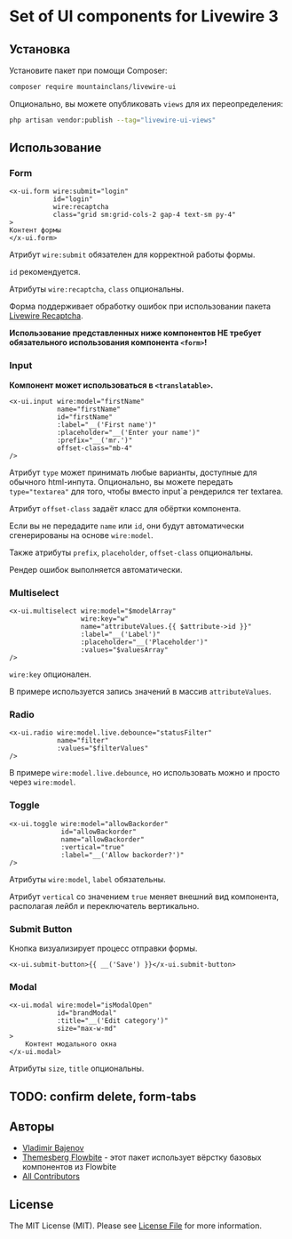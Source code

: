 # Set of UI components for Livewire 3

## Установка

Установите пакет при помощи Composer:

```bash
composer require mountainclans/livewire-ui
```

Опционально, вы можете опубликовать `views` для их переопределения:

```bash
php artisan vendor:publish --tag="livewire-ui-views"
```

## Использование

### Form
```bladehtml
<x-ui.form wire:submit="login"
           id="login"
           wire:recaptcha
           class="grid sm:grid-cols-2 gap-4 text-sm py-4"
>
Контент формы
</x-ui.form>
```

Атрибут `wire:submit` обязателен для корректной работы формы.

`id` рекомендуется.

Атрибуты `wire:recaptcha`, `class` опциональны.

Форма поддерживает обработку ошибок при использовании пакета [Livewire Recaptcha](https://github.com/DutchCodingCompany/livewire-recaptcha?ysclid=mcoxk9j1wk293939835). 

**Использование представленных ниже компонентов НЕ требует обязательного использования компонента `<form>`!**

### Input
**Компонент может использоваться в `<translatable>`.**

```bladehtml
<x-ui.input wire:model="firstName"
            name="firstName"
            id="firstName"
            :label="__('First name')"
            :placeholder="__('Enter your name')"
            :prefix="__('mr.')"
            offset-class="mb-4"
/>
```
Атрибут `type` может принимать любые варианты, доступные для обычного html-инпута. Опционально, вы можете передать `type="textarea"` для того, чтобы вместо input`а рендерился тег textarea.

Атрибут `offset-class` задаёт класс для обёртки компонента.

Если вы не передадите `name` или `id`, они будут автоматически сгенерированы на основе `wire:model`.

Также атрибуты `prefix`, `placeholder`, `offset-class` опциональны.

Рендер ошибок выполняется автоматически.

### Multiselect

```bladehtml
<x-ui.multiselect wire:model="$modelArray"
                  wire:key="w"
                  name="attributeValues.{{ $attribute->id }}"
                  :label="__('Label')"
                  :placeholder="__('Placeholder')"
                  :values="$valuesArray"
/>
```

`wire:key` опционален.

В примере используется запись значений в массив `attributeValues`.

### Radio
```bladehtml
<x-ui.radio wire:model.live.debounce="statusFilter"
            name="filter"
            :values="$filterValues"
/>
```

В примере `wire:model.live.debounce`, но использовать можно и просто через `wire:model`.

### Toggle
```bladehtml
<x-ui.toggle wire:model="allowBackorder"
             id="allowBackorder"
             name="allowBackorder"
             :vertical="true"
             :label="__('Allow backorder?')"
/>
```

Атрибуты `wire:model`, `label` обязательны.

Атрибут `vertical` со значением `true` меняет внешний вид компонента, располагая лейбл и переключатель вертикально.

### Submit Button
Кнопка визуализирует процесс отправки формы.

```bladehtml
<x-ui.submit-button>{{ __('Save') }}</x-ui.submit-button>
```

### Modal

```bladehtml
<x-ui.modal wire:model="isModalOpen"
            id="brandModal"
            :title="__('Edit category')"
            size="max-w-md"
>
    Контент модального окна
</x-ui.modal>
```

Атрибуты `size`, `title` опциональны.

## TODO: confirm delete, form-tabs

## Авторы

- [Vladimir Bajenov](https://github.com/mountainclans)
- [Themesberg Flowbite](https://github.com/themesberg/flowbite) - этот пакет использует вёрстку базовых компонентов из Flowbite
- [All Contributors](../../contributors)

## License

The MIT License (MIT). Please see [License File](LICENSE.md) for more information.
